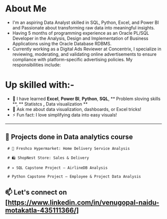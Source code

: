 # About Me

* I'm an aspiring Data Analyst skilled in SQL, Python, Excel, and Power BI and Passionate about transforming raw data into meaningful insights.
* Having 5 months of programming experience as an Oracle PL/SQL Developer in the Analysis, Design and Implementation of Business Applications using the Oracle Database 
  RDBMS.
* Currently working as a Digital Ads Reviewer at Concentrix, I specialize in reviewing, moderating, and validating online advertisements to ensure compliance with platform-specific advertising policies. My responsibilities include:


# Up skilled with:-

- 🌱 I have learned **Excel**, **Power BI**, **Python**, **SQL**, ** Problem sloving skills **, ** Statistcs **,** Data visualization **
- 💬 Ask me about data visualization, dashboards, or Excel tricks!
- ⚡ Fun fact: I love simplifying data into easy visuals!

---

## 📁 Projects done in Data analytics course

     # 🛒 Freshco Hypermarket: Home Delivery Service Analysis

     # 🛍️ ShopNest Store: Sales & Delivery 

     # ✈️ SQL Capstone Project – AirlineDB Analysis

     # Python Capstone Project – Employee & Project Data Analysis

## 📫 Let's connect on [https://www.linkedin.com/in/venugopal-naidu-motakatla-435111366/]



